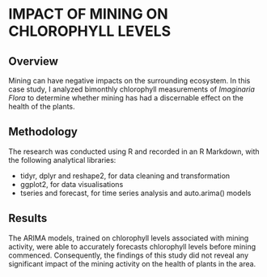 # IMPACT OF MINING ON CHLOROPHYLL LEVELS


## Overview

Mining can have negative impacts on the surrounding ecosystem. In this case study, I analyzed bimonthly chlorophyll measurements of *Imaginaria Flora* to determine whether mining has had a discernable effect on the health of the plants.


## Methodology

The research was conducted using R and recorded in an R Markdown, with the following analytical libraries:
- tidyr, dplyr and reshape2, for data cleaning and transformation
- ggplot2, for data visualisations
- tseries and forecast, for time series analysis and auto.arima() models


## Results

The ARIMA models, trained on chlorophyll levels associated with mining activity, were able to accurately forecasts chlorophyll levels before mining commenced. Consequently, the findings of this study did not reveal any significant impact of the mining activity on the health of plants in the area.

